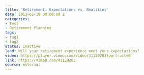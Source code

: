 ```yaml
---
title: 'Retirement: Expectations vs. Realities'
date: 2011-02-10 00:00:00 Z
categories:
- Test
- Retirement Planning
tags:
- tag1
- tag2
status: inactive
lead: Will your retirement experience meet your expectations?
video: https://player.vimeo.com/video/41129203?portrait=0
link: https://vimeo.com/41129203
source: external
---
```


